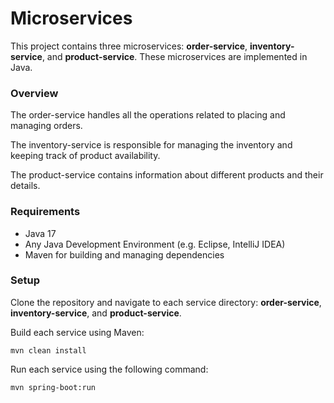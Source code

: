 <h1>Microservices</h1>
<p>This project contains three microservices: <strong>order-service</strong>, <strong>inventory-service</strong>, and <strong>product-service</strong>. These microservices are implemented in Java.</p>

<h3>Overview</h3>
<p>The order-service handles all the operations related to placing and managing orders.</p>

<p>The inventory-service is responsible for managing the inventory and keeping track of product availability.</p>

<p>The product-service contains information about different products and their details.</p>

<h3>Requirements</h3>
<ul>
<li>Java 17</li>
<li>Any Java Development Environment (e.g. Eclipse, IntelliJ IDEA)</li>
<li>Maven for building and managing dependencies</li>
</ul>
<h3>Setup</h3>
<p>Clone the repository and navigate to each service directory: <strong>order-service</strong>, <strong>inventory-service</strong>, and <strong>product-service</strong>.</p>

Build each service using Maven:

```mvn clean install```
<p>Run each service using the following command:</p>

```mvn spring-boot:run```

